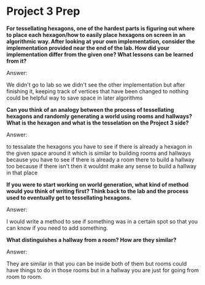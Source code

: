 # Project 3 Prep

**For tessellating hexagons, one of the hardest parts is figuring out where to place each hexagon/how to easily place hexagons on screen in an algorithmic way.
After looking at your own implementation, consider the implementation provided near the end of the lab.
How did your implementation differ from the given one? What lessons can be learned from it?**

Answer:

We didn't go to lab so we didn't see the other implementation but after finishing it, keeping track of vertices that have been changed to nothing could be helpful way to save space in later algorithms

**Can you think of an analogy between the process of tessellating hexagons and randomly generating a world using rooms and hallways?
What is the hexagon and what is the tesselation on the Project 3 side?**

Answer:

to tessalate the hexagons you have to see if there is already a hexagon in the given space around it which is similar to building rooms and hallways because you have to see if there is already a room there to build a hallway too because if there isn't then it wouldnt make any sense to build a hallway in that place 

**If you were to start working on world generation, what kind of method would you think of writing first? 
Think back to the lab and the process used to eventually get to tessellating hexagons.**

Answer:

I would write a method to see if something was in a certain spot so that you can know if you need to add something.

**What distinguishes a hallway from a room? How are they similar?**

Answer:

They are similar in that you can be inside both of them but rooms could have things to do in those rooms but in a hallway you are just for going from room to room. 
